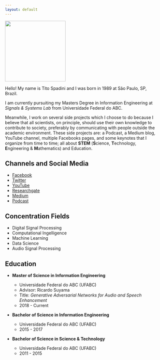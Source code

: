 ```yaml
---
layout: default
---
```


<img src="https://raw.githubusercontent.com/titocaco/titocaco.github.io/master/images/tito_000.jpg" width="200" height="200"/>

Hello! My name is Tito Spadini and I was born in 1989 at São Paulo, SP, Brazil.

I am currently pursuiting my Masters Degree in Information Engineering at _Signals & Systems Lab_ from Universidade Federal do ABC.

Meanwhile, I work on several side projects which I choose to do because I believe that all scientists, on principle, should use their own knowledge to contribute to society, preferably by communicating with people outside the academic environment. These side projects are: a Podcast, a Medium blog, YouTube channel, multiple Facebooks pages, and some keynotes that I organize from time to time; all about **STEM** (**S**cience, **T**echnology, **E**ngineering & **M**athematics) and Education.

## Channels and Social Media
* [Facebook](https://www.facebook.com/titospadini)
* [Twitter](https://www.twitter.com/titospadini)
* [YouTube](https://www.youtube.com/titocaco)
* [Researchgate](https://www.researchgate.net/profile/Tito_Caco_Spadini)
* [Medium](https://www.medium.com/@titospadini)
* [Podcast](https://www.facebook.com/cafecomsinais)

## Concentration Fields
  * Digital Signal Processing
  * Computational Ingelligence
  * Machine Learning
  * Data Science
  * Audio Signal Processing

<!-- # _Curriculum vitae_ -->

## Education

* **Master of Science in Information Engineering**
  * Universidade Federal do ABC (UFABC)
  * Advisor:  Ricardo Suyama
  * Title:  _Generative Adversarial Networks for Audio and Speech Enhancement_
  * 2018 - Current

* **Bachelor of Science in Information Engineering**
  * Universidade Federal do ABC (UFABC)
  * 2015 - 2017

* **Bachelor of Science in Science & Technology**
  * Universidade Federal do ABC (UFABC)
  * 2011 - 2015





<!-- Text can be **bold**, _italic_, or ~~strikethrough~~.

[Link to another page](./another-page.html).

There should be whitespace between paragraphs.

There should be whitespace between paragraphs. We recommend including a README, or a file with information about your project.

# Header 1

This is a normal paragraph following a header. GitHub is a code hosting platform for version control and collaboration. It lets you and others work together on projects from anywhere.

## Header 2

> This is a blockquote following a header.
>
> When something is important enough, you do it even if the odds are not in your favor.

### Header 3

```js
// Javascript code with syntax highlighting.
var fun = function lang(l) {
  dateformat.i18n = require('./lang/' + l)
  return true;
}
```

```ruby
# Ruby code with syntax highlighting
GitHubPages::Dependencies.gems.each do |gem, version|
  s.add_dependency(gem, "= #{version}")
end
```

#### Header 4

*   This is an unordered list following a header.
*   This is an unordered list following a header.
*   This is an unordered list following a header.

##### Header 5

1.  This is an ordered list following a header.
2.  This is an ordered list following a header.
3.  This is an ordered list following a header.

###### Header 6

| head1        | head two          | three |
|:-------------|:------------------|:------|
| ok           | good swedish fish | nice  |
| out of stock | good and plenty   | nice  |
| ok           | good `oreos`      | hmm   |
| ok           | good `zoute` drop | yumm  |

### There's a horizontal rule below this.

* * *

### Here is an unordered list:

*   Item foo
*   Item bar
*   Item baz
*   Item zip

### And an ordered list:

1.  Item one
1.  Item two
1.  Item three
1.  Item four

### And a nested list:

- level 1 item
  - level 2 item
  - level 2 item
    - level 3 item
    - level 3 item
- level 1 item
  - level 2 item
  - level 2 item
  - level 2 item
- level 1 item
  - level 2 item
  - level 2 item
- level 1 item

### Small image

![Octocat](https://assets-cdn.github.com/images/icons/emoji/octocat.png)

### Large image

![Branching](https://guides.github.com/activities/hello-world/branching.png)


### Definition lists can be used with HTML syntax.

<dl>
<dt>Name</dt>
<dd>Godzilla</dd>
<dt>Born</dt>
<dd>1952</dd>
<dt>Birthplace</dt>
<dd>Japan</dd>
<dt>Color</dt>
<dd>Green</dd>
</dl>

```
Long, single-line code blocks should not wrap. They should horizontally scroll if they are too long. This line should be long enough to demonstrate this.
```

```
The final element.
``` -->
